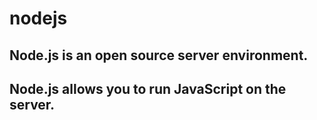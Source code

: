 # nodejs

## Node.js is an open source server environment.

## Node.js allows you to run JavaScript on the server.
